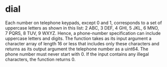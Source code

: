 # dial
Each number on telephone keypads, except 0 and 1, corresponds to a set of uppercase letters as shown in this list: 2 ABC, 3 DEF, 4 GHI, 5 JKL, 6 MNO, 7 PQRS, 8 TUV, 9 WXYZ. Hence, a phone-number specification can include uppercase letters and digits. The function takes as its input argument a character array of length 16 or less that includes only these characters and returns as its output argument the telephone number as a uint64. The phone number must never start with 0. If the input contains any illegal characters, the function returns 0.
